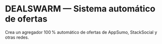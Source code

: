 # DEALSWARM — Sistema automático de ofertas

Crea un agregador 100 % automático de ofertas de AppSumo, StackSocial y otras redes.
